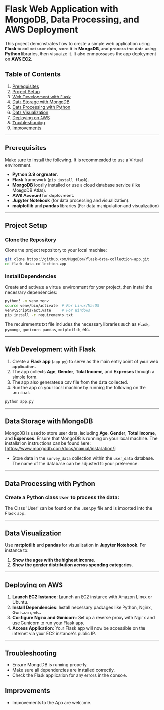 
# Flask Web Application with MongoDB, Data Processing, and AWS Deployment

This project demonstrates how to create a simple web application using **Flask** to collect user data, store it in **MongoDB**, and process the data using **Python** libraries, then visualize it.
It also enmpossases the app deployment on **AWS EC2**.

## Table of Contents

1. [Prerequisites](#prerequisites)
2. [Project Setup](#project-setup)
3. [Web Development with Flask](#web-development-with-flask)
4. [Data Storage with MongoDB](#data-storage-with-mongodb)
5. [Data Processing with Python](#data-processing-with-python)
6. [Data Visualization](#data-visualization)
7. [Deploying on AWS](#deploying-on-aws)
8. [Troubleshooting](#troubleshooting)
9. [Improvements](#improvements)

---
## Prerequisites

Make sure to install the following. It is recommended to use a Virtual environment. 

- **Python 3.9 or greater**.
- **Flask** framework (`pip install flask`).
- **MongoDB** locally installed or use a cloud database service (like MongoDB Atlas).
- **AWS Account** for deployment.
- **Jupyter Notebook** (for data processing and visualization).
- **matplotlib** and **pandas** libraries (For data manipulation and visualization)

---

## Project Setup

### Clone the Repository

Clone the project repository to your local machine:

```bash
git clone https://github.com/MugoDom/flask-data-collection-app.git
cd flask-data-collection-app
```

### Install Dependencies

Create and activate a virtual environment for your project, then install the necessary dependencies:

```bash
python3 -m venv venv
source venv/bin/activate  # For Linux/MacOS
venv\Scripts\activate     # For Windows
pip install -r requirements.txt 
```

The requirements txt file includes the necessary libraries such as `Flask`, `pymongo`, `gunicorn`, `pandas`, `matplotlib`, etc.

---

## Web Development with Flask

1. Create a **Flask app** (`app.py`) to serve as the main entry point of your web application.
2. The app collects **Age**, **Gender**, **Total Income**, and **Expenses** through a simple form.
3. The app also generates a csv file from the data collected.
4. Run the app on your local machine by running the following on the terminal:
 ```bash
 python app.py

 ```

---

## Data Storage with MongoDB

MongoDB is used to store user data, including **Age**, **Gender**, **Total Income**, and **Expenses**. Ensure that MongoDB is running on your local machine. The installation instructions can be found here:[https://www.mongodb.com/docs/manual/installation/]

- Store data in the `survey_data` collection within the `user_data` database. The name of the database can be adjusted to your preference.
  
---

## Data Processing with Python

### Create a Python class `User` to process the data:
The Class 'User' can be found on the user.py file and is imported into the Flask app.

---

## Data Visualization

Use **matplotlib** and **pandas** for visualization in **Jupyter Notebook**. For instance to:

1. **Show the ages with the highest income**.
2. **Show the gender distribution across spending categories**.

---

## Deploying on AWS

1. **Launch EC2 Instance**: Launch an EC2 instance with Amazon Linux or Ubuntu.
2. **Install Dependencies**: Install necessary packages like Python, Nginx, Gunicorn, etc.
3. **Configure Nginx and Gunicorn**: Set up a reverse proxy with Nginx and use Gunicorn to run your Flask app.
4. **Access Application**: Your Flask app will now be accessible on the internet via your EC2 instance's public IP.

---

## Troubleshooting

- Ensure MongoDB is running properly.
- Make sure all dependencies are installed correctly.
- Check the Flask application for any errors in the console.

## Improvements

- Improvements to the App are welcome.